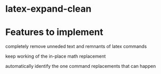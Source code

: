 # latex-expand-clean

# Features to implement

completely remove unneded text and remnants of latex commands

keep working of the in-place math replacement

automatically identify the one command replacements that can happen
